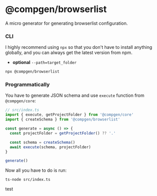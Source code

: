 # @compgen/browserlist

A micro generator for generating browserlist configuration.

### CLI

I highly recommend using `npx` so that you don't have to install anything globally, and you can always get the latest version from npm.

- **optional** `--path=target_folder`

```bash
npx @compgen/browserlist
```

### Programmatically

You have to generate JSON schema and use `execute` function from `@compgen/core`:

```ts
// src/index.ts
import { execute, getProjectFolder } from '@compgen/core'
import { createSchema } from '@compgen/browserlist'

const generate = async () => {
  const projectFolder = getProjectFolder() ?? '.'

  const schema = createSchema()
  await execute(schema, projectFolder)
}

generate()
```

Now all you have to do is run:

```
ts-node src/index.ts
```

test
